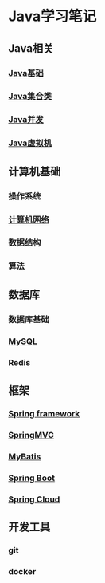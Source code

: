 # Java学习笔记



## Java相关

### [Java基础](md/java/javabase/Java基础.md)

### [Java集合类](md/java/javaCollection/Java集合类.md)

### [Java并发](md/java/concurrent/Java并发.md)

### [Java虚拟机](md/java/jvm/Java虚拟机.md)



## 计算机基础

### 操作系统

### [计算机网络](md/computer-basics/computer-network/计算机网络.md)

### 数据结构

### 算法



## 数据库

### 数据库基础

### [MySQL](md/database/mysql/MySQL.md)

### Redis



## 框架

### [Spring framework](md/framework/springframework/Spring.md)

### [SpringMVC](md/framework/springMVC/SpringMVC.md)

### [MyBatis](md/framework/mybatis/MyBatis.md)

### [Spring Boot](md/framework/springboot/SpringBoot.md)

### [Spring Cloud](md/framework/springcloud/SpringCloud.md)



## 开发工具

### git

### docker

